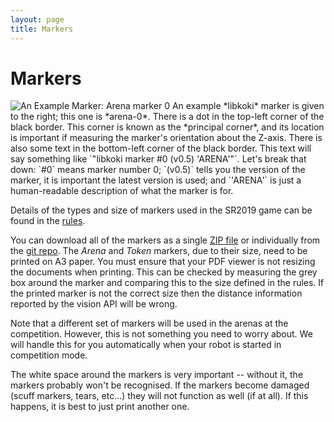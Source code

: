 ```yaml
---
layout: page
title: Markers
---
```


Markers
=======

<img src="{{ site.baseurl }}/images/content/marker-0.png" alt="An Example Marker: Arena marker 0" class="right" />
An example *libkoki* marker is given to the right; this one is *arena-0*.
There is a dot in the top-left corner of the black border.  This corner is known as the *principal corner*, and its location is important if measuring the marker's orientation about the Z-axis.
There is also some text in the bottom-left corner of the black border.
This text will say something like `"libkoki marker #0 (v0.5) 'ARENA'"`.
Let's break that down:
`#0` means marker number 0;
`(v0.5)` tells you the version of the marker, it is important the latest version is used; and
`'ARENA'` is just a human-readable description of what the marker is for.

Details of the types and size of markers used in the SR2019 game can be found in the [rules](/docs/rules).

You can download all of the markers as a single [ZIP file](/docs/resources/2019/sr-dev-markers-sr2019.zip)
or individually from the [git repo](https://github.com/srobo/game-markers/tree/master/SR2019/dev).
The *Arena* and *Token* markers, due to their size, need to be printed on A3 paper.
You must ensure that your PDF viewer is not resizing the documents when printing.
This can be checked by measuring the grey box around the marker and comparing this to the size defined in the rules.
If the printed marker is not the correct size then the distance information reported by the vision API will be wrong.

Note that a different set of markers will be used in the arenas at the competition.
However, this is not something you need to worry about.
We will handle this for you automatically when your robot is started in competition mode.

The white space around the markers is very important -- without it, the markers probably won't be recognised.
If the markers become damaged (scuff markers, tears, etc...) they will not function as well (if at all).
If this happens, it is best to just print another one.
